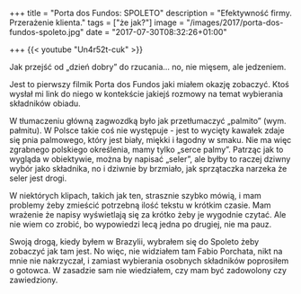+++
title = "Porta dos Fundos: SPOLETO"
description = "Efektywność firmy. Przerażenie klienta."
tags = ["że jak?"]
image = "/images/2017/porta-dos-fundos-spoleto.jpg"
date = "2017-07-30T08:32:26+01:00"

+++
{{< youtube "Un4r52t-cuk" >}}

Jak przejść od „dzień dobry” do rzucania… no, nie mięsem, ale jedzeniem.

<!--more-->
Jest to pierwszy filmik Porta dos Fundos jaki miałem okazję zobaczyć. Ktoś
wysłał mi link do niego w kontekście jakiejś rozmowy na temat wybierania
składników obiadu.

W tłumaczeniu główną zagwozdką było jak przetłumaczyć „palmito” (wym. pałmitu).
W Polsce takie coś nie występuje - jest to wycięty kawałek zdaje się pnia
palmowego, który jest biały, miękki i łagodny w smaku. Nie ma więc zgrabnego
polskiego określenia, mamy tylko „serce palmy”. Patrząc jak to wygląda
w obiektywie, można by napisać „seler”, ale byłby to raczej dziwny wybór jako
składnika, no i dziwnie by brzmiało, jak sprzątaczka narzeka że seler jest
drogi.

W niektórych klipach, takich jak ten, strasznie szybko mówią, i mam problemy
żeby zmieścić potrzebną ilość tekstu w krótkim czasie. Mam wrażenie że napisy
wyświetlają się za krótko żeby je wygodnie czytać. Ale nie wiem co zrobić, bo
wypowiedzi lecą jedna po drugiej, nie ma pauz.

Swoją drogą, kiedy byłem w Brazylii, wybrałem się do Spoleto żeby zobaczyć jak
tam jest. No więc, nie widziałem tam Fabio Porchata, nikt na mnie nie
nakrzyczał, i zamiast wybierania osobnych składników poprosiłem o gotowca.
W zasadzie sam nie wiedziałem, czy mam być zadowolony czy zawiedziony.
